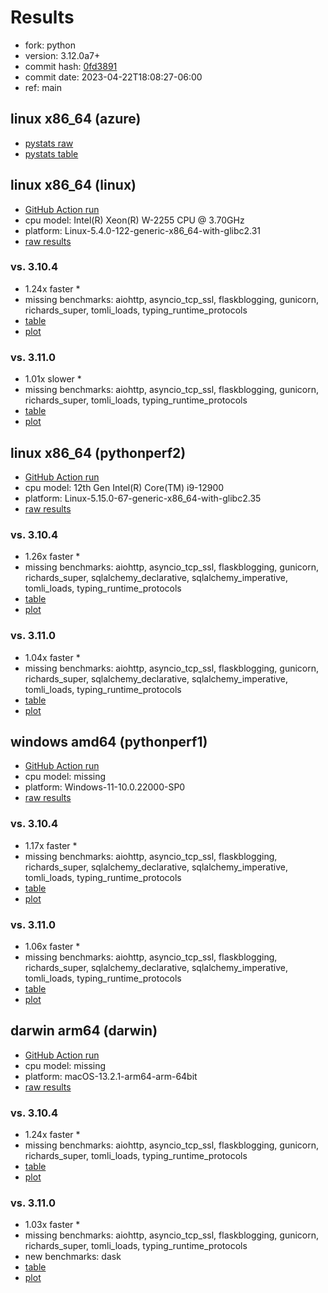 # Results

- fork: python
- version: 3.12.0a7+
- commit hash: [0fd3891](https://github.com/python/cpython/commit/0fd3891)
- commit date: 2023-04-22T18:08:27-06:00
- ref: main

## linux x86_64 (azure)

- [pystats raw](bm-20230422-azure-x86_64-python-main-3.12.0a7%2B-0fd3891-pystats.json)
- [pystats table](bm-20230422-azure-x86_64-python-main-3.12.0a7%2B-0fd3891-pystats.md)

## linux x86_64 (linux)

- [GitHub Action run](https://github.com/faster-cpython/benchmarking/actions/runs/4775485741)
- cpu model: Intel(R) Xeon(R) W-2255 CPU @ 3.70GHz
- platform: Linux-5.4.0-122-generic-x86_64-with-glibc2.31
- [raw results](bm-20230422-linux-x86_64-python-main-3.12.0a7%2B-0fd3891.json)

### vs. 3.10.4

- 1.24x faster \*
- missing benchmarks: aiohttp, asyncio_tcp_ssl, flaskblogging, gunicorn, richards_super, tomli_loads, typing_runtime_protocols
- [table](bm-20230422-linux-x86_64-python-main-3.12.0a7%2B-0fd3891-vs-3.10.4.md)
- [plot](bm-20230422-linux-x86_64-python-main-3.12.0a7%2B-0fd3891-vs-3.10.4.png)

### vs. 3.11.0

- 1.01x slower \*
- missing benchmarks: aiohttp, asyncio_tcp_ssl, flaskblogging, gunicorn, richards_super, tomli_loads, typing_runtime_protocols
- [table](bm-20230422-linux-x86_64-python-main-3.12.0a7%2B-0fd3891-vs-3.11.0.md)
- [plot](bm-20230422-linux-x86_64-python-main-3.12.0a7%2B-0fd3891-vs-3.11.0.png)

## linux x86_64 (pythonperf2)

- [GitHub Action run](https://github.com/faster-cpython/benchmarking/actions/runs/4775485741)
- cpu model: 12th Gen Intel(R) Core(TM) i9-12900
- platform: Linux-5.15.0-67-generic-x86_64-with-glibc2.35
- [raw results](bm-20230422-pythonperf2-x86_64-python-main-3.12.0a7%2B-0fd3891.json)

### vs. 3.10.4

- 1.26x faster \*
- missing benchmarks: aiohttp, asyncio_tcp_ssl, flaskblogging, gunicorn, richards_super, sqlalchemy_declarative, sqlalchemy_imperative, tomli_loads, typing_runtime_protocols
- [table](bm-20230422-pythonperf2-x86_64-python-main-3.12.0a7%2B-0fd3891-vs-3.10.4.md)
- [plot](bm-20230422-pythonperf2-x86_64-python-main-3.12.0a7%2B-0fd3891-vs-3.10.4.png)

### vs. 3.11.0

- 1.04x faster \*
- missing benchmarks: aiohttp, asyncio_tcp_ssl, flaskblogging, gunicorn, richards_super, sqlalchemy_declarative, sqlalchemy_imperative, tomli_loads, typing_runtime_protocols
- [table](bm-20230422-pythonperf2-x86_64-python-main-3.12.0a7%2B-0fd3891-vs-3.11.0.md)
- [plot](bm-20230422-pythonperf2-x86_64-python-main-3.12.0a7%2B-0fd3891-vs-3.11.0.png)

## windows amd64 (pythonperf1)

- [GitHub Action run](https://github.com/faster-cpython/benchmarking/actions/runs/4775485741)
- cpu model: missing
- platform: Windows-11-10.0.22000-SP0
- [raw results](bm-20230422-pythonperf1-amd64-python-main-3.12.0a7%2B-0fd3891.json)

### vs. 3.10.4

- 1.17x faster \*
- missing benchmarks: aiohttp, asyncio_tcp_ssl, flaskblogging, richards_super, sqlalchemy_declarative, sqlalchemy_imperative, tomli_loads, typing_runtime_protocols
- [table](bm-20230422-pythonperf1-amd64-python-main-3.12.0a7%2B-0fd3891-vs-3.10.4.md)
- [plot](bm-20230422-pythonperf1-amd64-python-main-3.12.0a7%2B-0fd3891-vs-3.10.4.png)

### vs. 3.11.0

- 1.06x faster \*
- missing benchmarks: aiohttp, asyncio_tcp_ssl, flaskblogging, richards_super, sqlalchemy_declarative, sqlalchemy_imperative, tomli_loads, typing_runtime_protocols
- [table](bm-20230422-pythonperf1-amd64-python-main-3.12.0a7%2B-0fd3891-vs-3.11.0.md)
- [plot](bm-20230422-pythonperf1-amd64-python-main-3.12.0a7%2B-0fd3891-vs-3.11.0.png)

## darwin arm64 (darwin)

- [GitHub Action run](https://github.com/faster-cpython/benchmarking/actions/runs/4775485741)
- cpu model: missing
- platform: macOS-13.2.1-arm64-arm-64bit
- [raw results](bm-20230422-darwin-arm64-python-main-3.12.0a7%2B-0fd3891.json)

### vs. 3.10.4

- 1.24x faster \*
- missing benchmarks: aiohttp, asyncio_tcp_ssl, flaskblogging, gunicorn, richards_super, tomli_loads, typing_runtime_protocols
- [table](bm-20230422-darwin-arm64-python-main-3.12.0a7%2B-0fd3891-vs-3.10.4.md)
- [plot](bm-20230422-darwin-arm64-python-main-3.12.0a7%2B-0fd3891-vs-3.10.4.png)

### vs. 3.11.0

- 1.03x faster \*
- missing benchmarks: aiohttp, asyncio_tcp_ssl, flaskblogging, gunicorn, richards_super, tomli_loads, typing_runtime_protocols
- new benchmarks: dask
- [table](bm-20230422-darwin-arm64-python-main-3.12.0a7%2B-0fd3891-vs-3.11.0.md)
- [plot](bm-20230422-darwin-arm64-python-main-3.12.0a7%2B-0fd3891-vs-3.11.0.png)

